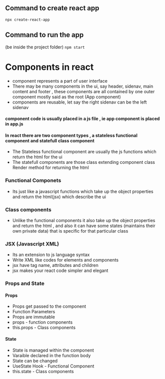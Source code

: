 ## Command to create react app 
``` npx create-react-app ```

## Command to run the app
(be inside the project folder)
``` npm start ```

# Components in react
* component represents a part of user interface
* There may be many components in the ui, say header, sidenav, main content and footer , 
these components are all contained by one outer component mostly said as the root (App component)
* components are reusable, let say the right sidenav can be the left sidenav

#### component code is usually placed in a js file , ie app component is placed in app.js

#### In react there are two component types , a stateless functional component and statefull class component
 * The Stateless functional component are usually the js functions which return the html for the ui
 * The statefull components are those class extending component class
   Render method for returning the html

### Functional Componets 
* Its just like a javascript functions which take up the object properties and return the html(jsx) which describe the ui

### Class components
* Unlike the functional components it also take up the object properties and return the html , and also it can have some states (maintains their own private data) that is specific for that particular class

### JSX (Javascript XML)
* Its an extension to js language syntax
* Write XML like codes for elements and components
* jsx have tag name, attributes and children
* jsx makes your react code simpler and elegant

### Props and State
#### Props
* Props get passed to the component
* Function Parameters
* Props are immutable
* props - function components
* this.props - Class components

#### State
* State is managed within the component
* Varaible declared in the function body
* State can be changed
* UseState Hook - Functional Component
* this.state - Class components